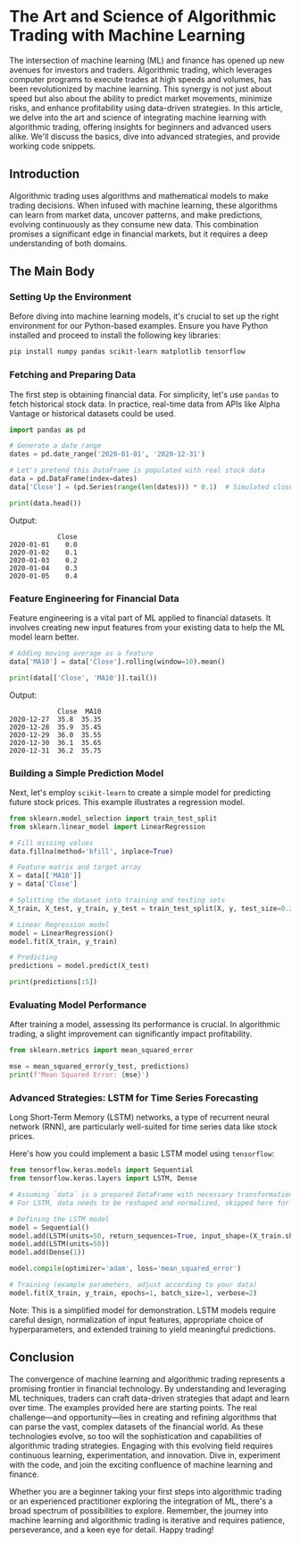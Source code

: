 # The Art and Science of Algorithmic Trading with Machine Learning

The intersection of machine learning (ML) and finance has opened up new avenues for investors and traders. Algorithmic trading, which leverages computer programs to execute trades at high speeds and volumes, has been revolutionized by machine learning. This synergy is not just about speed but also about the ability to predict market movements, minimize risks, and enhance profitability using data-driven strategies. In this article, we delve into the art and science of integrating machine learning with algorithmic trading, offering insights for beginners and advanced users alike. We'll discuss the basics, dive into advanced strategies, and provide working code snippets.

## Introduction

Algorithmic trading uses algorithms and mathematical models to make trading decisions. When infused with machine learning, these algorithms can learn from market data, uncover patterns, and make predictions, evolving continuously as they consume new data. This combination promises a significant edge in financial markets, but it requires a deep understanding of both domains.

## The Main Body

### Setting Up the Environment

Before diving into machine learning models, it's crucial to set up the right environment for our Python-based examples. Ensure you have Python installed and proceed to install the following key libraries:

```bash
pip install numpy pandas scikit-learn matplotlib tensorflow
```

### Fetching and Preparing Data

The first step is obtaining financial data. For simplicity, let's use `pandas` to fetch historical stock data. In practice, real-time data from APIs like Alpha Vantage or historical datasets could be used.

```python
import pandas as pd

# Generate a date range
dates = pd.date_range('2020-01-01', '2020-12-31')

# Let's pretend this DataFrame is populated with real stock data
data = pd.DataFrame(index=dates)
data['Close'] = (pd.Series(range(len(dates))) * 0.1)  # Simulated close prices

print(data.head())
```

Output:
```
            Close
2020-01-01    0.0
2020-01-02    0.1
2020-01-03    0.2
2020-01-04    0.3
2020-01-05    0.4
```

### Feature Engineering for Financial Data

Feature engineering is a vital part of ML applied to financial datasets. It involves creating new input features from your existing data to help the ML model learn better.

```python
# Adding moving average as a feature
data['MA10'] = data['Close'].rolling(window=10).mean()

print(data[['Close', 'MA10']].tail())
```

Output:
```
            Close  MA10
2020-12-27  35.8  35.35
2020-12-28  35.9  35.45
2020-12-29  36.0  35.55
2020-12-30  36.1  35.65
2020-12-31  36.2  35.75
```

### Building a Simple Prediction Model

Next, let's employ `scikit-learn` to create a simple model for predicting future stock prices. This example illustrates a regression model.

```python
from sklearn.model_selection import train_test_split
from sklearn.linear_model import LinearRegression

# Fill missing values
data.fillna(method='bfill', inplace=True)

# Feature matrix and target array
X = data[['MA10']]
y = data['Close']

# Splitting the dataset into training and testing sets
X_train, X_test, y_train, y_test = train_test_split(X, y, test_size=0.2, random_state=0)

# Linear Regression model
model = LinearRegression()
model.fit(X_train, y_train)

# Predicting
predictions = model.predict(X_test)

print(predictions[:5])
```

### Evaluating Model Performance

After training a model, assessing its performance is crucial. In algorithmic trading, a slight improvement can significantly impact profitability.

```python
from sklearn.metrics import mean_squared_error

mse = mean_squared_error(y_test, predictions)
print(f'Mean Squared Error: {mse}')
```

### Advanced Strategies: LSTM for Time Series Forecasting

Long Short-Term Memory (LSTM) networks, a type of recurrent neural network (RNN), are particularly well-suited for time series data like stock prices.

Here's how you could implement a basic LSTM model using `tensorflow`:

```python
from tensorflow.keras.models import Sequential
from tensorflow.keras.layers import LSTM, Dense

# Assuming `data` is a prepared DataFrame with necessary transformations
# For LSTM, data needs to be reshaped and normalized, skipped here for brevity

# Defining the LSTM model
model = Sequential()
model.add(LSTM(units=50, return_sequences=True, input_shape=(X_train.shape[1], 1)))
model.add(LSTM(units=50))
model.add(Dense(1))

model.compile(optimizer='adam', loss='mean_squared_error')

# Training (example parameters, adjust according to your data)
model.fit(X_train, y_train, epochs=1, batch_size=1, verbose=2)
```

Note: This is a simplified model for demonstration. LSTM models require careful design, normalization of input features, appropriate choice of hyperparameters, and extended training to yield meaningful predictions.

## Conclusion

The convergence of machine learning and algorithmic trading represents a promising frontier in financial technology. By understanding and leveraging ML techniques, traders can craft data-driven strategies that adapt and learn over time. The examples provided here are starting points. The real challenge—and opportunity—lies in creating and refining algorithms that can parse the vast, complex datasets of the financial world. As these technologies evolve, so too will the sophistication and capabilities of algorithmic trading strategies. Engaging with this evolving field requires continuous learning, experimentation, and innovation. Dive in, experiment with the code, and join the exciting confluence of machine learning and finance.

Whether you are a beginner taking your first steps into algorithmic trading or an experienced practitioner exploring the integration of ML, there's a broad spectrum of possibilities to explore. Remember, the journey into machine learning and algorithmic trading is iterative and requires patience, perseverance, and a keen eye for detail. Happy trading!
